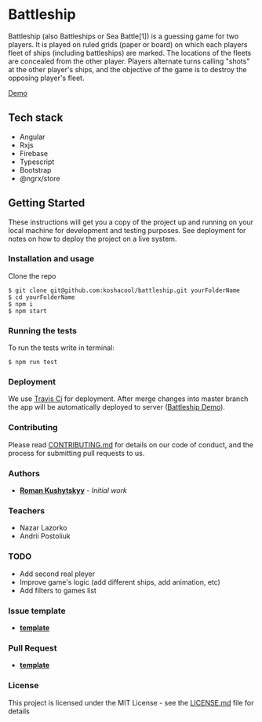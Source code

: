 # Battleship

Battleship (also Battleships or Sea Battle[1]) is a guessing game for two players. It is played on ruled grids (paper or board) on which each players fleet of ships (including battleships) are marked. The locations of the fleets are concealed from the other player. Players alternate turns calling "shots" at the other player's ships, and the objective of the game is to destroy the opposing player's fleet.

[Demo](https://koshacool.github.io/battleship/)

## Tech stack

 - Angular 
 - Rxjs 
 - Firebase 
 - Typescript 
 - Bootstrap
 - @ngrx/store

## Getting Started

These instructions will get you a copy of the project up and running on your local machine for development and testing purposes. See deployment for notes on how to deploy the project on a live system.

### Installation and usage

Clone the repo 

```
$ git clone git@github.com:koshacool/battleship.git yourFolderName
$ cd yourFolderName
$ npm i
$ npm start
```

### Running the tests

To run the tests write in terminal: 

```
$ npm run test
```
### Deployment

We use [Travis Ci](https://travis-ci.org/) for deployment. 
After merge changes into master branch the app will be automatically deployed to server 
([Battleship Demo](https://koshacool.github.io/battleship/)).

### Contributing
Please read [CONTRIBUTING.md](contributing.md) for details on our code of conduct, and the process for submitting pull requests to us.

### Authors

* **[Roman Kushytskyy](https://github.com/koshacool)** - *Initial work*

### Teachers

- Nazar Lazorko
- Andrii Postoliuk

### TODO
- Add second real pleyer
- Improve game's logic (add different ships, add animation, etc)
- Add filters to games list

### Issue template

* **[template](.github/ISSUE_TEMPLATE/bug.md)**

### Pull Request

* **[template](.github/PULL_REQUEST_TEMPLATE.md)**

### License

This project is licensed under the MIT License - see the [LICENSE.md](LICENSE.md) file for details
